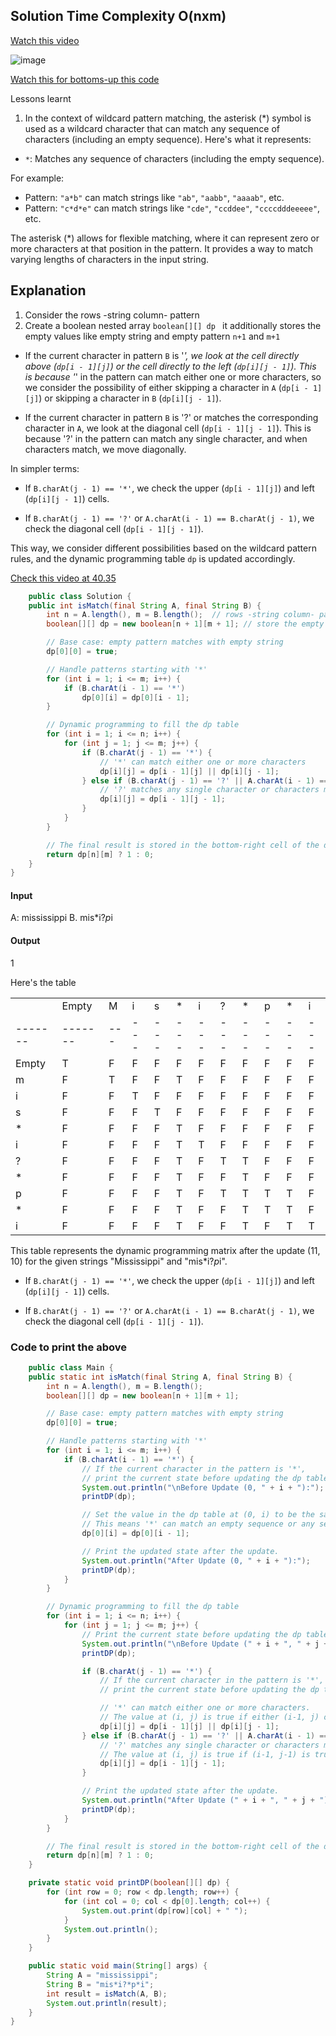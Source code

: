 ## Solution Time Complexity O(nxm)

[Watch this video ](https://youtu.be/HAA8mgxlov8?feature=shared)

![image](https://github.com/bruhathisp/dsa_java/assets/91585301/88eefa7f-6a0b-404e-b9d7-0f782761fae9)

[Watch this for bottoms-up this code](https://youtu.be/mNbzDlGKmLs?feature=shared)


Lessons learnt

1. In the context of wildcard pattern matching, the asterisk (*) symbol is used as a wildcard character that can match any sequence of characters (including an empty sequence). Here's what it represents:

- `*`: Matches any sequence of characters (including the empty sequence).

For example:

- Pattern: `"a*b"` can match strings like `"ab"`, `"aabb"`, `"aaaab"`, etc.
- Pattern: `"c*d*e"` can match strings like `"cde"`, `"ccddee"`, `"ccccdddeeeee"`, etc.

The asterisk (*) allows for flexible matching, where it can represent zero or more characters at that position in the pattern. It provides a way to match varying lengths of characters in the input string.



## Explanation

1. Consider the rows -string column- pattern
2.  Create a boolean nested array `boolean[][] dp `  it additionally stores the empty values like empty string and empty pattern `n+1`
and `m+1`



- If the current character in pattern `B` is '*', we look at the cell directly above (`dp[i - 1][j]`) or the cell directly to the left (`dp[i][j - 1]`). This is because '*' in the pattern can match either one or more characters, so we consider the possibility of either skipping a character in `A` (`dp[i - 1][j]`) or skipping a character in `B` (`dp[i][j - 1]`).

- If the current character in pattern `B` is '?' or matches the corresponding character in `A`, we look at the diagonal cell (`dp[i - 1][j - 1]`). This is because '?' in the pattern can match any single character, and when characters match, we move diagonally.

In simpler terms:

- If `B.charAt(j - 1) == '*'`, we check the upper (`dp[i - 1][j]`) and left (`dp[i][j - 1]`) cells.

- If `B.charAt(j - 1) == '?'` or `A.charAt(i - 1) == B.charAt(j - 1)`, we check the diagonal cell (`dp[i - 1][j - 1]`).

This way, we consider different possibilities based on the wildcard pattern rules, and the dynamic programming table `dp` is updated accordingly.

[Check this video at 40.35](https://youtu.be/DJvw8jCmxUU?feature=shared)

``` java
    public class Solution {
    public int isMatch(final String A, final String B) {
        int n = A.length(), m = B.length();  // rows -string column- pattern
        boolean[][] dp = new boolean[n + 1][m + 1]; // store the empty values like empty string and empty pattern

        // Base case: empty pattern matches with empty string
        dp[0][0] = true;

        // Handle patterns starting with '*'
        for (int i = 1; i <= m; i++) {
            if (B.charAt(i - 1) == '*')
                dp[0][i] = dp[0][i - 1];
        }

        // Dynamic programming to fill the dp table
        for (int i = 1; i <= n; i++) {
            for (int j = 1; j <= m; j++) {
                if (B.charAt(j - 1) == '*') {
                    // '*' can match either one or more characters
                    dp[i][j] = dp[i - 1][j] || dp[i][j - 1];
                } else if (B.charAt(j - 1) == '?' || A.charAt(i - 1) == B.charAt(j - 1)) {
                    // '?' matches any single character or characters match
                    dp[i][j] = dp[i - 1][j - 1];
                }
            }
        }

        // The final result is stored in the bottom-right cell of the dp table
        return dp[n][m] ? 1 : 0;
    }
}

```



#### Input
A: mississippi B. mis*i?*p*i
#### Output
1



Here's the table 

|       |       |   |   |   |   |   |   |   |   |   |   |
|-------|-------|---|---|---|---|---|---|---|---|---|---|
|       | Empty | M | i | s | * | i | ? | * | p | * | i |
|-------|-------|---|---|---|---|---|---|---|---|---|---|
| Empty |   T   | F | F | F | F | F | F | F | F | F | F |
| m     |   F   | T | F | F | T | F | F | F | F | F | F |
| i     |   F   | F | T | F | F | F | F | F | F | F | F |
| s     |   F   | F | F | T | F | F | F | F | F | F | F |
| *     |   F   | F | F | F | T | F | F | F | F | F | F |
| i     |   F   | F | F | F | T | T | F | F | F | F | F |
| ?     |   F   | F | F | F | T | F | T | T | F | F | F |
| *     |   F   | F | F | F | T | F | F | T | F | F | F |
| p     |   F   | F | F | F | T | F | T | T | T | T | F |
| *     |   F   | F | F | F | T | F | F | T | T | T | F |
| i     |   F   | F | F | F | T | F | F | T | F | T | T |





This table represents the dynamic programming matrix after the update (11, 10) for the given strings "Mississippi" and "mis*i?*p*i".

- If `B.charAt(j - 1) == '*'`, we check the upper (`dp[i - 1][j]`) and left (`dp[i][j - 1]`) cells.

- If `B.charAt(j - 1) == '?'` or `A.charAt(i - 1) == B.charAt(j - 1)`, we check the diagonal cell (`dp[i - 1][j - 1]`).


### Code to print the above 


``` java
    public class Main {
    public static int isMatch(final String A, final String B) {
        int n = A.length(), m = B.length();
        boolean[][] dp = new boolean[n + 1][m + 1];

        // Base case: empty pattern matches with empty string
        dp[0][0] = true;

        // Handle patterns starting with '*'
        for (int i = 1; i <= m; i++) {
            if (B.charAt(i - 1) == '*') {
                // If the current character in the pattern is '*',
                // print the current state before updating the dp table.
                System.out.println("\nBefore Update (0, " + i + "):");
                printDP(dp);

                // Set the value in the dp table at (0, i) to be the same as (0, i-1).
                // This means '*' can match an empty sequence or any sequence of characters.
                dp[0][i] = dp[0][i - 1];

                // Print the updated state after the update.
                System.out.println("After Update (0, " + i + "):");
                printDP(dp);
            }
        }

        // Dynamic programming to fill the dp table
        for (int i = 1; i <= n; i++) {
            for (int j = 1; j <= m; j++) {
                // Print the current state before updating the dp table.
                System.out.println("\nBefore Update (" + i + ", " + j + "):");
                printDP(dp);

                if (B.charAt(j - 1) == '*') {
                    // If the current character in the pattern is '*',
                    // print the current state before updating the dp table.

                    // '*' can match either one or more characters.
                    // The value at (i, j) is true if either (i-1, j) or (i, j-1) is true.
                    dp[i][j] = dp[i - 1][j] || dp[i][j - 1];
                } else if (B.charAt(j - 1) == '?' || A.charAt(i - 1) == B.charAt(j - 1)) {
                    // '?' matches any single character or characters match.
                    // The value at (i, j) is true if (i-1, j-1) is true.
                    dp[i][j] = dp[i - 1][j - 1];
                }

                // Print the updated state after the update.
                System.out.println("After Update (" + i + ", " + j + "):");
                printDP(dp);
            }
        }

        // The final result is stored in the bottom-right cell of the dp table
        return dp[n][m] ? 1 : 0;
    }

    private static void printDP(boolean[][] dp) {
        for (int row = 0; row < dp.length; row++) {
            for (int col = 0; col < dp[0].length; col++) {
                System.out.print(dp[row][col] + " ");
            }
            System.out.println();
        }
    }

    public static void main(String[] args) {
        String A = "mississippi";
        String B = "mis*i?*p*i";
        int result = isMatch(A, B);
        System.out.println(result);
    }
}

```



